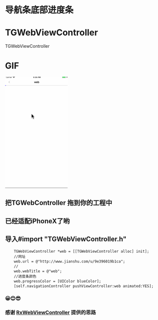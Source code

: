 # 导航条底部进度条
# TGWebViewController
TGWebViewController
# GIF
![TGWebViewController](GIF/ScreenImage.gif "TGWebViewController")

## 把TGWebController 拖到你的工程中 
## 已经适配iPhoneX了哟
## 导入#import "TGWebViewController.h"
```
    TGWebViewController *web = [[TGWebViewController alloc] init];
    //网址
    web.url = @"http://www.jianshu.com/u/9e396019b1ca";
    //
    web.webTitle = @"web";
    //进度条颜色
    web.progressColor = [UIColor blueColor];
    [self.navigationController pushViewController:web animated:YES];
 ```  
 
 ### 😀😊😎
 ### 感谢 [RxWebViewController](https://github.com/Roxasora/RxWebViewController) 提供的思路
 
 
